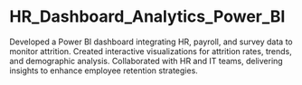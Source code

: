 # HR_Dashboard_Analytics_Power_BI
Developed a Power BI dashboard integrating HR, payroll, and survey data to monitor attrition. Created interactive visualizations for attrition rates, trends, and demographic analysis. Collaborated with HR and IT teams, delivering insights to enhance employee retention strategies.
